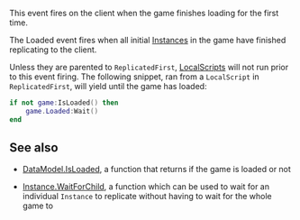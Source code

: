 This event fires on the client when the game finishes loading for the first time.

The Loaded event fires when all initial [Instances](https://developer.roblox.com/api-reference/class/Instance) in the game have finished replicating to the client.

Unless they are parented to `ReplicatedFirst`, [LocalScripts](https://developer.roblox.com/api-reference/class/LocalScript) will not run prior to this event firing. The following snippet, ran from a `LocalScript` in `ReplicatedFirst`, will yield until the game has loaded:

```lua
if not game:IsLoaded() then
	game.Loaded:Wait()
end
```

## See also

 - [DataModel.IsLoaded](https://developer.roblox.com/api-reference/function/DataModel/IsLoaded), a function that returns if the game is loaded or not

 - [Instance.WaitForChild](https://developer.roblox.com/api-reference/function/Instance/WaitForChild), a function which can be used to wait for an individual `Instance` to replicate without having to wait for the whole game to